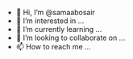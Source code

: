 - 👋 Hi, I’m @samaabosair
- 👀 I’m interested in ...
- 🌱 I’m currently learning ...
- 💞️ I’m looking to collaborate on ...
- 📫 How to reach me ...

<!---
samaabosair/samaabosair is a ✨ special ✨ repository because its `README.md` (this file) appears on your GitHub profile.
You can click the Preview link to take a look at your changes.
--->
